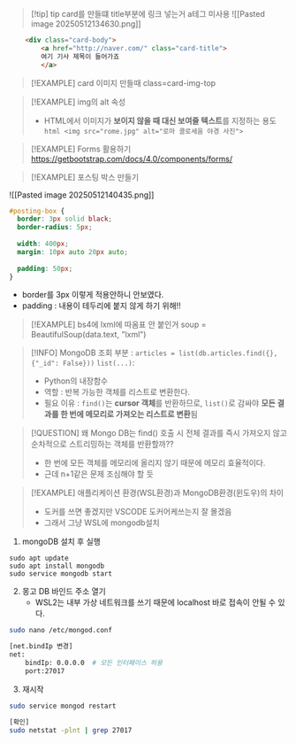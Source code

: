 




>[!tip] tip card를 만들떄 title부분에 링크 넣는거 a테그 미사용 
![[Pasted image 20250512134630.png]]
```html
	<div class="card-body">
		<a href="http://naver.com/" class="card-title">
		여기 기사 제목이 들어가죠
		</a>
```



>[!EXAMPLE] card 이미지 만들때 class=card-img-top



>[!EXAMPLE] img의 alt 속성
>- HTML에서 이미지가 **보이지 않을 때 대신 보여줄 텍스트**를 지정하는 용도
```html <img src="rome.jpg" alt="로마 콜로세움 야경 사진">```



>[!EXAMPLE] Forms 활용하기 
>https://getbootstrap.com/docs/4.0/components/forms/


>[!EXAMPLE] 포스팅 박스 만들기

![[Pasted image 20250512140435.png]]
```css
#posting-box {
  border: 3px solid black;
  border-radius: 5px;
  
  width: 400px;
  margin: 10px auto 20px auto;
  
  padding: 50px;
}
```
- border를 3px 이렇게 적용안하니 안보였다.
- padding : 내용이 테두리에 붙지 않게 하기 위해!!



>[!EXAMPLE] bs4에 lxml에 따옴표 안 붙인거 
soup = BeautifulSoup(data.text, "lxml")


> [!INFO]  MongoDB 조회 부분  : `articles = list(db.articles.find({}, {"_id": False}))`
> `list(...)`:  
> - Python의 내장함수
> - 역할 : 반복 가능한 객체를 리스트로 변환한다.
> - 필요 이유 : `find()`는 **cursor 객체**를 반환하므로, `list()`로 감싸야 **모든 결과를 한 번에 메모리로 가져오는 리스트로 변환**됨

>[!QUESTION] 왜 Mongo DB는 find() 호출 시 전체 결과를 즉시 가져오지 않고 순차적으로 스트리밍하는 객체를 반환할까??
>- 한 번에 모든 객체를 메모리에 올리지 않기 때문에 메모리 효율적이다.
>- 근데 n+1같은 문제 조심해야 할 듯 


>[!EXAMPLE] 애플리케이션 환경(WSL환경)과 MongoDB환경(윈도우)의 차이 
>- 도커를 쓰면 좋겠지만 VSCODE 도커어케쓰는지 잘 몰겠음
>- 그래서 그냥 WSL에 mongodb설치
>
1. mongoDB 설치 후 실행
```wsl
sudo apt update
sudo apt install mongodb
sudo service mongodb start
```

2. 몽고 DB 바인드 주소 열기
	- WSL2는 내부 가상 네트워크를 쓰기 때문에 localhost 바로 접속이 안될 수 있다.
```bash
sudo nano /etc/mongod.conf

[net.bindIp 변경]
net:
	bindIp: 0.0.0.0  # 모든 인터페이스 허용 
	port:27017
```

3. 재시작 
```bash
sudo service mongod restart

[확인]
sudo netstat -plnt | grep 27017
```